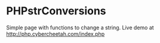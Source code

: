 # PHPstrConversions

Simple page with functions to change a string.
Live demo at http://php.cybercheetah.com/index.php
